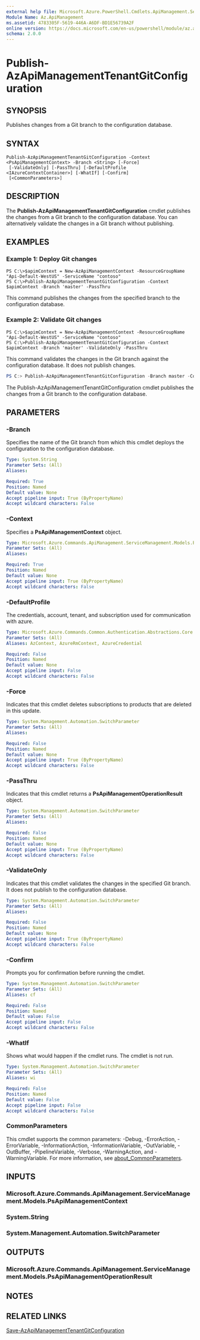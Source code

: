 ```yaml
---
external help file: Microsoft.Azure.PowerShell.Cmdlets.ApiManagement.ServiceManagement.dll-Help.xml
Module Name: Az.ApiManagement
ms.assetid: 4783305F-5619-446A-A6DF-BD1E56739A2F
online version: https://docs.microsoft.com/en-us/powershell/module/az.apimanagement/publish-azapimanagementtenantgitconfiguration
schema: 2.0.0
---
```


# Publish-AzApiManagementTenantGitConfiguration

## SYNOPSIS
Publishes changes from a Git branch to the configuration database.

## SYNTAX

```
Publish-AzApiManagementTenantGitConfiguration -Context <PsApiManagementContext> -Branch <String> [-Force]
 [-ValidateOnly] [-PassThru] [-DefaultProfile <IAzureContextContainer>] [-WhatIf] [-Confirm]
 [<CommonParameters>]
```

## DESCRIPTION
The **Publish-AzApiManagementTenantGitConfiguration** cmdlet publishes the changes from a Git branch to the configuration database.
You can alternatively validate the changes in a Git branch without publishing.

## EXAMPLES

### Example 1: Deploy Git changes
```
PS C:\>$apimContext = New-AzApiManagementContext -ResourceGroupName "Api-Default-WestUS" -ServiceName "contoso"
PS C:\>Publish-AzApiManagementTenantGitConfiguration -Context $apimContext -Branch 'master' -PassThru
```

This command publishes the changes from the specified branch to the configuration database.

### Example 2: Validate Git changes
```
PS C:\>$apimContext = New-AzApiManagementContext -ResourceGroupName "Api-Default-WestUS" -ServiceName "contoso"
PS C:\>Publish-AzApiManagementTenantGitConfiguration -Context $apimContext -Branch 'master' -ValidateOnly -PassThru
```

This command validates the changes in the Git branch against the configuration database.
It does not publish changes.

```powershell <!-- Aladdin Generated Example --> 
PS C:> Publish-AzApiManagementTenantGitConfiguration -Branch master -Context $apimContext -Force  -PassThru 
```

The Publish-AzApiManagementTenantGitConfiguration cmdlet publishes the changes from a Git branch to the configuration database.

## PARAMETERS

### -Branch
Specifies the name of the Git branch from which this cmdlet deploys the configuration to the configuration database.

```yaml
Type: System.String
Parameter Sets: (All)
Aliases:

Required: True
Position: Named
Default value: None
Accept pipeline input: True (ByPropertyName)
Accept wildcard characters: False
```

### -Context
Specifies a **PsApiManagementContext** object.

```yaml
Type: Microsoft.Azure.Commands.ApiManagement.ServiceManagement.Models.PsApiManagementContext
Parameter Sets: (All)
Aliases:

Required: True
Position: Named
Default value: None
Accept pipeline input: True (ByPropertyName)
Accept wildcard characters: False
```

### -DefaultProfile
The credentials, account, tenant, and subscription used for communication with azure.

```yaml
Type: Microsoft.Azure.Commands.Common.Authentication.Abstractions.Core.IAzureContextContainer
Parameter Sets: (All)
Aliases: AzContext, AzureRmContext, AzureCredential

Required: False
Position: Named
Default value: None
Accept pipeline input: False
Accept wildcard characters: False
```

### -Force
Indicates that this cmdlet deletes subscriptions to products that are deleted in this update.

```yaml
Type: System.Management.Automation.SwitchParameter
Parameter Sets: (All)
Aliases:

Required: False
Position: Named
Default value: None
Accept pipeline input: True (ByPropertyName)
Accept wildcard characters: False
```

### -PassThru
Indicates that this cmdlet returns a **PsApiManagementOperationResult** object.

```yaml
Type: System.Management.Automation.SwitchParameter
Parameter Sets: (All)
Aliases:

Required: False
Position: Named
Default value: None
Accept pipeline input: True (ByPropertyName)
Accept wildcard characters: False
```

### -ValidateOnly
Indicates that this cmdlet validates the changes in the specified Git branch.
It does not publish to the configuration database.

```yaml
Type: System.Management.Automation.SwitchParameter
Parameter Sets: (All)
Aliases:

Required: False
Position: Named
Default value: None
Accept pipeline input: True (ByPropertyName)
Accept wildcard characters: False
```

### -Confirm
Prompts you for confirmation before running the cmdlet.

```yaml
Type: System.Management.Automation.SwitchParameter
Parameter Sets: (All)
Aliases: cf

Required: False
Position: Named
Default value: False
Accept pipeline input: False
Accept wildcard characters: False
```

### -WhatIf
Shows what would happen if the cmdlet runs.
The cmdlet is not run.

```yaml
Type: System.Management.Automation.SwitchParameter
Parameter Sets: (All)
Aliases: wi

Required: False
Position: Named
Default value: False
Accept pipeline input: False
Accept wildcard characters: False
```

### CommonParameters
This cmdlet supports the common parameters: -Debug, -ErrorAction, -ErrorVariable, -InformationAction, -InformationVariable, -OutVariable, -OutBuffer, -PipelineVariable, -Verbose, -WarningAction, and -WarningVariable. For more information, see [about_CommonParameters](http://go.microsoft.com/fwlink/?LinkID=113216).

## INPUTS

### Microsoft.Azure.Commands.ApiManagement.ServiceManagement.Models.PsApiManagementContext

### System.String

### System.Management.Automation.SwitchParameter

## OUTPUTS

### Microsoft.Azure.Commands.ApiManagement.ServiceManagement.Models.PsApiManagementOperationResult

## NOTES

## RELATED LINKS

[Save-AzApiManagementTenantGitConfiguration](./Save-AzApiManagementTenantGitConfiguration.md)


